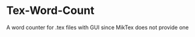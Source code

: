 Tex-Word-Count
==============

A word counter for .tex files with GUI since MikTex does not provide one